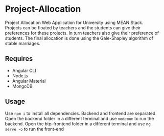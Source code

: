 # Project-Allocation

Project Allocation Web Application for University using MEAN Stack. Projects can be floated by teachers and the students can give their preferences for these projects. In turn teachers also give their preference of students. The final allocation is done using the Gale-Shapley algorithm of stable marriages.

## Requires

- Angular CLI
- Node.js
- Angular Material
- MongoDB

## Usage

Use `npm i` to install all dependencies.
Backend and frontend are separated.
Open the backend folder in a different terminal and use `nodemon` to run the backend.
Open the btp-frontend folder in a different terminal and use `ng serve -o` to run the front-end
